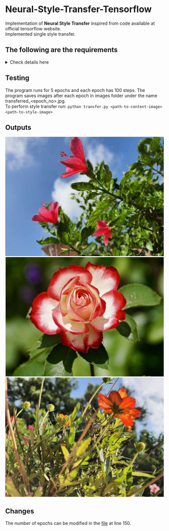 # Neural-Style-Transfer-Tensorflow
Implementation of **Neural Style Transfer** inspired from code available at official tensorflow website.<br>
Implemented single style transfer.

## The following are the requirements 
<details>
  <summary> Check details here </summary>
  
  1. python3
  2. tensorflow
  3. numpy
  
</details>

## Testing
The program runs for 5 epochs and each epoch has 100 steps. The program saves images after each epoch in images folder under the name transferred_<epoch_no>.jpg.<br>
To perform style transfer run: `python transfer.py <path-to-content-image> <path-to-style-image>`


## Outputs
![](https://github.com/SiddhiVTripathi/Neural-Style-Transfer-Tensorflow/blob/master/results/ShotOnPhone1/output_yupjzU.gif)
![](https://github.com/SiddhiVTripathi/Neural-Style-Transfer-Tensorflow/blob/master/results/The%20Dark%20Rose/output_T1NIyX.gif)
![](https://github.com/SiddhiVTripathi/Neural-Style-Transfer-Tensorflow/blob/master/results/ShotOnPhone2/output_iTtQnU.gif)

## Changes
The number of epochs can be modified in the [file](https://github.com/SiddhiVTripathi/Neural-Style-Transfer-Tensorflow/blob/master/transfer.py) at line 150.

